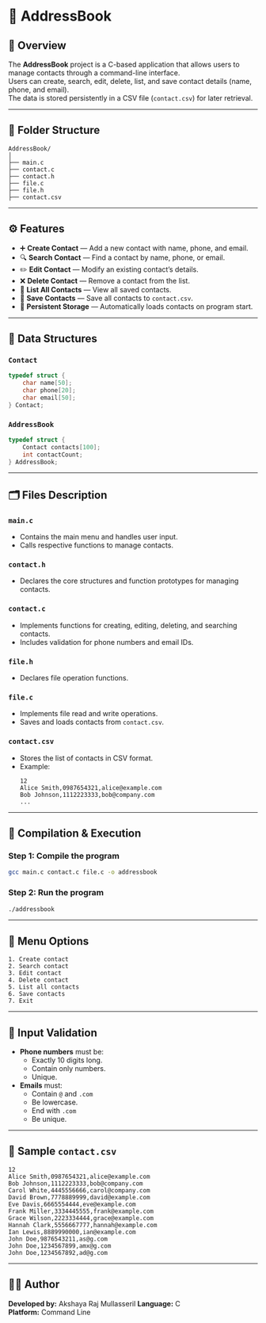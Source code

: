 # 📒 AddressBook

## 🧩 Overview
The **AddressBook** project is a C-based application that allows users to manage contacts through a command-line interface.  
Users can create, search, edit, delete, list, and save contact details (name, phone, and email).  
The data is stored persistently in a CSV file (`contact.csv`) for later retrieval.

---

## 📁 Folder Structure
```
AddressBook/
│
├── main.c
├── contact.c
├── contact.h
├── file.c
├── file.h
├── contact.csv
```

---

## ⚙️ Features
- ➕ **Create Contact** — Add a new contact with name, phone, and email.
- 🔍 **Search Contact** — Find a contact by name, phone, or email.
- ✏️ **Edit Contact** — Modify an existing contact’s details.
- ❌ **Delete Contact** — Remove a contact from the list.
- 📃 **List All Contacts** — View all saved contacts.
- 💾 **Save Contacts** — Save all contacts to `contact.csv`.
- 📂 **Persistent Storage** — Automatically loads contacts on program start.

---

## 🧠 Data Structures

### `Contact`
```c
typedef struct {
    char name[50];
    char phone[20];
    char email[50];
} Contact;
```

### `AddressBook`
```c
typedef struct {
    Contact contacts[100];
    int contactCount;
} AddressBook;
```

---

## 🗂️ Files Description

### `main.c`
- Contains the main menu and handles user input.
- Calls respective functions to manage contacts.

### `contact.h`
- Declares the core structures and function prototypes for managing contacts.

### `contact.c`
- Implements functions for creating, editing, deleting, and searching contacts.
- Includes validation for phone numbers and email IDs.

### `file.h`
- Declares file operation functions.

### `file.c`
- Implements file read and write operations.
- Saves and loads contacts from `contact.csv`.

### `contact.csv`
- Stores the list of contacts in CSV format.
- Example:
  ```
  12
  Alice Smith,0987654321,alice@example.com
  Bob Johnson,1112223333,bob@company.com
  ...
  ```

---

## 🧾 Compilation & Execution

### **Step 1:** Compile the program
```bash
gcc main.c contact.c file.c -o addressbook
```

### **Step 2:** Run the program
```bash
./addressbook
```

---

## 🧩 Menu Options
```
1. Create contact
2. Search contact
3. Edit contact
4. Delete contact
5. List all contacts
6. Save contacts
7. Exit
```

---

## 🧰 Input Validation
- **Phone numbers** must be:
  - Exactly 10 digits long.
  - Contain only numbers.
  - Unique.
- **Emails** must:
  - Contain `@` and `.com`
  - Be lowercase.
  - End with `.com`
  - Be unique.

---

## 💾 Sample `contact.csv`
```
12
Alice Smith,0987654321,alice@example.com
Bob Johnson,1112223333,bob@company.com
Carol White,4445556666,carol@company.com
David Brown,7778889999,david@example.com
Eve Davis,6665554444,eve@example.com
Frank Miller,3334445555,frank@example.com
Grace Wilson,2223334444,grace@example.com
Hannah Clark,5556667777,hannah@example.com
Ian Lewis,8889990000,ian@example.com
John Doe,9876543211,as@g.com
John Doe,1234567899,amx@g.com
John Doe,1234567892,ad@g.com
```

---

## 🧑‍💻 Author
**Developed by:** Akshaya Raj Mullasseril
**Language:** C  
**Platform:** Command Line  
